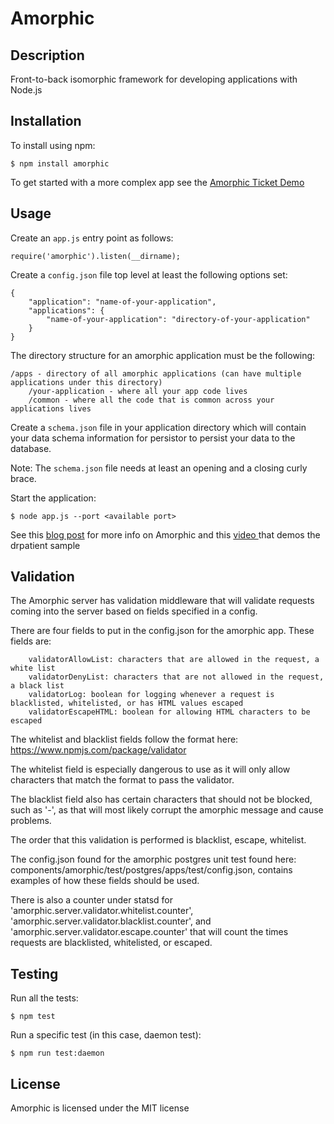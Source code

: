 # Amorphic

## Description

Front-to-back isomorphic framework for developing applications with Node.js

## Installation

To install using npm:

    $ npm install amorphic

To get started with a more complex app see the [Amorphic Ticket Demo](https://github.com/selsamman/amorphic-ticket-demo/)

## Usage

Create an `app.js` entry point as follows:

    require('amorphic').listen(__dirname);

Create a `config.json` file top level at least the following options set:

    {
        "application": "name-of-your-application",
        "applications": {
            "name-of-your-application": "directory-of-your-application"
        }
    }

The directory structure for an amorphic application must be the following:

    /apps - directory of all amorphic applications (can have multiple applications under this directory)
        /your-application - where all your app code lives
        /common - where all the code that is common across your applications lives

Create a `schema.json` file in your application directory which will contain your data schema information for persistor to persist your data to the database.

Note: The `schema.json` file needs at least an opening and a closing curly brace.

Start the application:

    $ node app.js --port <available port>

See this [blog post](http://elsamman.com/?p=117) for more info on Amorphic and this
[video ](http://www.screencast.com/t/Z5Y2jMTmJ) that demos the drpatient sample

## Validation 

The Amorphic server has validation middleware that will validate requests coming into the server based on fields specified in a config.

There are four fields to put in the config.json for the amorphic app. These fields are:

```
    validatorAllowList: characters that are allowed in the request, a white list
    validatorDenyList: characters that are not allowed in the request, a black list
    validatorLog: boolean for logging whenever a request is blacklisted, whitelisted, or has HTML values escaped
    validatorEscapeHTML: boolean for allowing HTML characters to be escaped
```

The whitelist and blacklist fields follow the format here: https://www.npmjs.com/package/validator

The whitelist field is especially dangerous to use as it will only allow characters that match the format to pass the validator.

The blacklist field also has certain characters that should not be blocked, such as '-', as that will most likely corrupt the amorphic message and cause problems.

The order that this validation is performed is blacklist, escape, whitelist.

The config.json found for the amorphic postgres unit test found here: components/amorphic/test/postgres/apps/test/config.json, contains examples of how these fields should be used.

There is also a counter under statsd for 'amorphic.server.validator.whitelist.counter', 'amorphic.server.validator.blacklist.counter', and 'amorphic.server.validator.escape.counter' that will count the times requests are blacklisted, whitelisted, or escaped.

## Testing

Run all the tests:

    $ npm test

Run a specific test (in this case, daemon test):

    $ npm run test:daemon

## License

Amorphic is licensed under the MIT license

